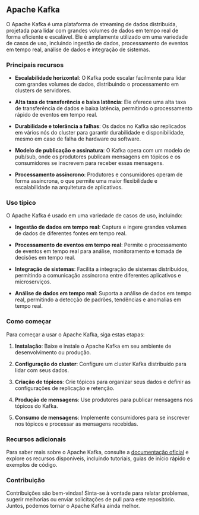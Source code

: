 ## Apache Kafka

O Apache Kafka é uma plataforma de streaming de dados distribuída, projetada para lidar com grandes volumes de dados em tempo real de forma eficiente e escalável. Ele é amplamente utilizado em uma variedade de casos de uso, incluindo ingestão de dados, processamento de eventos em tempo real, análise de dados e integração de sistemas.

### Principais recursos

- **Escalabilidade horizontal**: O Kafka pode escalar facilmente para lidar com grandes volumes de dados, distribuindo o processamento em clusters de servidores.
  
- **Alta taxa de transferência e baixa latência**: Ele oferece uma alta taxa de transferência de dados e baixa latência, permitindo o processamento rápido de eventos em tempo real.

- **Durabilidade e tolerância a falhas**: Os dados no Kafka são replicados em vários nós do cluster para garantir durabilidade e disponibilidade, mesmo em caso de falha de hardware ou software.

- **Modelo de publicação e assinatura**: O Kafka opera com um modelo de pub/sub, onde os produtores publicam mensagens em tópicos e os consumidores se inscrevem para receber essas mensagens.

- **Processamento assíncrono**: Produtores e consumidores operam de forma assíncrona, o que permite uma maior flexibilidade e escalabilidade na arquitetura de aplicativos.

### Uso típico

O Apache Kafka é usado em uma variedade de casos de uso, incluindo:

- **Ingestão de dados em tempo real**: Captura e ingere grandes volumes de dados de diferentes fontes em tempo real.

- **Processamento de eventos em tempo real**: Permite o processamento de eventos em tempo real para análise, monitoramento e tomada de decisões em tempo real.

- **Integração de sistemas**: Facilita a integração de sistemas distribuídos, permitindo a comunicação assíncrona entre diferentes aplicativos e microserviços.

- **Análise de dados em tempo real**: Suporta a análise de dados em tempo real, permitindo a detecção de padrões, tendências e anomalias em tempo real.

### Como começar

Para começar a usar o Apache Kafka, siga estas etapas:

1. **Instalação**: Baixe e instale o Apache Kafka em seu ambiente de desenvolvimento ou produção.

2. **Configuração do cluster**: Configure um cluster Kafka distribuído para lidar com seus dados.

3. **Criação de tópicos**: Crie tópicos para organizar seus dados e definir as configurações de replicação e retenção.

4. **Produção de mensagens**: Use produtores para publicar mensagens nos tópicos do Kafka.

5. **Consumo de mensagens**: Implemente consumidores para se inscrever nos tópicos e processar as mensagens recebidas.

### Recursos adicionais

Para saber mais sobre o Apache Kafka, consulte a [documentação oficial](https://kafka.apache.org/documentation/) e explore os recursos disponíveis, incluindo tutoriais, guias de início rápido e exemplos de código.

### Contribuição

Contribuições são bem-vindas! Sinta-se à vontade para relatar problemas, sugerir melhorias ou enviar solicitações de pull para este repositório. Juntos, podemos tornar o Apache Kafka ainda melhor.
